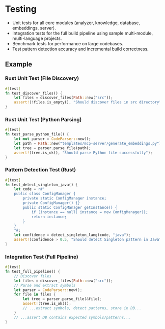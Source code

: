 # Testing

- Unit tests for all core modules (analyzer, knowledge, database, embeddings, server).
- Integration tests for the full build pipeline using sample multi-module, multi-language projects.
- Benchmark tests for performance on large codebases.
- Test pattern detection accuracy and incremental build correctness.

## Example

### Rust Unit Test (File Discovery)

```rust
#[test]
fn test_discover_files() {
    let files = discover_files(Path::new("src"));
    assert!(!files.is_empty(), "Should discover files in src directory");
}
```

### Rust Unit Test (Python Parsing)

```rust
#[test]
fn test_parse_python_file() {
    let mut parser = CodeParser::new();
    let path = Path::new("templates/mcp-server/generate_embeddings.py");
    let tree = parser.parse_file(path);
    assert!(tree.is_ok(), "Should parse Python file successfully");
}
```

### Pattern Detection Test (Rust)

```rust
#[test]
fn test_detect_singleton_java() {
    let code = r#"
    public class ConfigManager {
        private static ConfigManager instance;
        private ConfigManager() {}
        public static ConfigManager getInstance() {
            if (instance == null) instance = new ConfigManager();
            return instance;
        }
    }
    "#;
    let confidence = detect_singleton_lang(code, "java");
    assert!(confidence > 0.5, "Should detect Singleton pattern in Java");
}
```

### Integration Test (Full Pipeline)

```rust
#[test]
fn test_full_pipeline() {
    // Discover files
    let files = discover_files(Path::new("src"));
    // Parse and extract symbols
    let parser = CodeParser::new();
    for file in files {
        let tree = parser.parse_file(&file);
        assert!(tree.is_ok());
        // ...extract symbols, detect patterns, store in DB...
    }
    // ...assert DB contains expected symbols/patterns...
}
```
